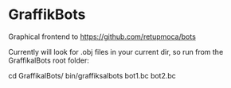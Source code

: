 # GraffikBots
Graphical frontend to https://github.com/retupmoca/bots

Currently will look for .obj files in your current dir, so run from the GraffikalBots root folder:

cd GraffikalBots/
bin/graffiksalbots bot1.bc bot2.bc
